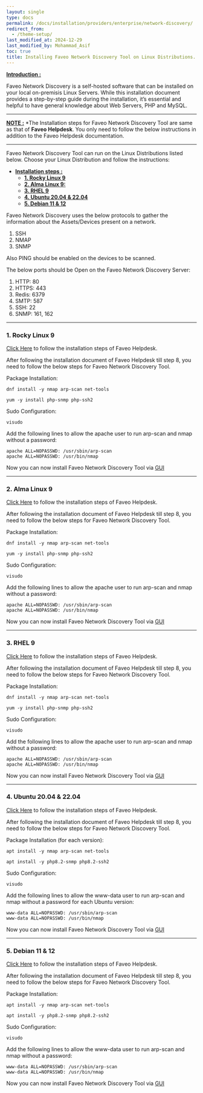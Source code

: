 ```yaml
---
layout: single
type: docs
permalink: /docs/installation/providers/enterprise/network-discovery/
redirect_from:
  - /theme-setup/
last_modified_at: 2024-12-29
last_modified_by: Mohammad_Asif
toc: true
title: Installing Faveo Network Discovery Tool on Linux Distributions.
---
```


[<strong>Introduction :</strong>](#introduction:) 

Faveo Network Discovery is a self-hosted software that can be installed on your local on-premisis Linux Servers. While this installation document provides a step-by-step guide during the installation, it’s essential and helpful to have general knowledge about Web Servers, PHP and MySQL.

---

[<strong>NOTE :</strong>](#note:) *The Installation steps for Faveo Network Discovery Tool  are same as that of **Faveo Helpdesk**. You only need to follow the below instructions in addition to the Faveo Helpdesk documentation. 

---

Faveo Network Discovery Tool can run on the Linux Distributions listed below. Choose your Linux Distribution and follow the instructions:

- [<strong>Installation steps :</strong>](#installation-steps-) 
    - [<strong>1. Rocky Linux 9</strong>](#1-rocky-linux-9)
    - [<strong>2. Alma Linux 9:</strong>](#2-alma-linix-9)
    - [<strong>3. RHEL 9</strong>](#3-rhel-9)
    - [<strong>4. Ubuntu 20.04 & 22.04</strong>](#4-ubuntu-20.04-&-22.04)
    - [<strong>5. Debian 11 & 12</strong>](#5-debian-11-&-12)
 

 Faveo Network Discovery uses the below protocols to gather the information about the Assets/Devices present on a network.

1. SSH
2. NMAP
3. SNMP

Also PING should be enabled on the devices to be scanned.

The below ports should be Open on the Faveo Network Discovery Server:

1. HTTP: 80
2. HTTPS: 443
3. Redis: 6379
4. SMTP: 587
5. SSH: 22
6. SNMP: 161, 162


---


<a id="1-rocky-linux-9" name="1-rocky-linux-9"></a>

### <strong>1. Rocky Linux 9</strong>

<a href="https://docs.faveohelpdesk.com/docs/installation/providers/enterprise/rocky9-apache/" target="_blank" rel="noopener">Click Here</a> to follow the installation steps of Faveo Helpdesk.

After following the installation document of Faveo Helpdesk till step 8, you need to follow the below steps for Faveo Network Discovery Tool.

Package Installation:

```
dnf install -y nmap arp-scan net-tools
```

```
yum -y install php-snmp php-ssh2
```

Sudo Configuration:

```
visudo
```

Add the following lines to allow the apache user to run arp-scan and nmap without a password:

```
apache ALL=NOPASSWD: /usr/sbin/arp-scan
apache ALL=NOPASSWD: /usr/bin/nmap
```

Now you can now install Faveo Network Discovery Tool via <a href="https://docs.faveohelpdesk.com/docs/installation/installer/gui/" target="_blank" rel="noopener">GUI</a>

---


<a id="2-alma-linix-9" name="2-alma-linix-9"></a>

### <strong>2. Alma Linux 9</strong>

<a href="https://docs.faveohelpdesk.com/docs/installation/providers/enterprise/alma9-apache/" target="_blank" rel="noopener">Click Here</a> to follow the installation steps of Faveo Helpdesk.

After following the installation document of Faveo Helpdesk till step 8, you need to follow the below steps for Faveo Network Discovery Tool.

Package Installation:

```
dnf install -y nmap arp-scan net-tools
```

```
yum -y install php-snmp php-ssh2
```

Sudo Configuration:

```
visudo
```

Add the following lines to allow the apache user to run arp-scan and nmap without a password:

```
apache ALL=NOPASSWD: /usr/sbin/arp-scan
apache ALL=NOPASSWD: /usr/bin/nmap
```

Now you can now install Faveo Network Discovery Tool via <a href="https://docs.faveohelpdesk.com/docs/installation/installer/gui/" target="_blank" rel="noopener">GUI</a>

---


<a id="3-rhel-9" name="3-rhel-9"></a>

### <strong>3. RHEL 9</strong>

<a href="https://docs.faveohelpdesk.com/docs/installation/providers/enterprise/rhel9-apache/" target="_blank" rel="noopener">Click Here</a> to follow the installation steps of Faveo Helpdesk.

After following the installation document of Faveo Helpdesk till step 8, you need to follow the below steps for Faveo Network Discovery Tool.

Package Installation:

```
dnf install -y nmap arp-scan net-tools
```

```
yum -y install php-snmp php-ssh2
```

Sudo Configuration:

```
visudo
```

Add the following lines to allow the apache user to run arp-scan and nmap without a password:

```
apache ALL=NOPASSWD: /usr/sbin/arp-scan
apache ALL=NOPASSWD: /usr/bin/nmap
```

Now you can now install Faveo Network Discovery Tool via <a href="https://docs.faveohelpdesk.com/docs/installation/installer/gui/" target="_blank" rel="noopener">GUI</a>

---


<a id="4-ubuntu-20.04-&-22.04" name="4-ubuntu-20.04-&-22.04"></a>

### <strong>4. Ubuntu 20.04 & 22.04</strong>

<a href="https://docs.faveohelpdesk.com/docs/installation/providers/enterprise/ubuntu-apache/" target="_blank" rel="noopener">Click Here</a> to follow the installation steps of Faveo Helpdesk.

After following the installation document of Faveo Helpdesk till step 8, you need to follow the below steps for Faveo Network Discovery Tool.

Package Installation (for each version):

```
apt install -y nmap arp-scan net-tools
```

```
apt install -y php8.2-snmp php8.2-ssh2
```

Sudo Configuration:

```
visudo
```

Add the following lines to allow the www-data user to run arp-scan and nmap without a password for each Ubuntu version:

```
www-data ALL=NOPASSWD: /usr/sbin/arp-scan
www-data ALL=NOPASSWD: /usr/bin/nmap
```

Now you can now install Faveo Network Discovery Tool via <a href="https://docs.faveohelpdesk.com/docs/installation/installer/gui/" target="_blank" rel="noopener">GUI</a>

---



<a id="5-debian-11-&-12" name="5-debian-11-&-12"></a>

### <strong>5. Debian 11 & 12</strong>

<a href="https://docs.faveohelpdesk.com/docs/installation/providers/enterprise/debian-apache/" target="_blank" rel="noopener">Click Here</a> to follow the installation steps of Faveo Helpdesk.

After following the installation document of Faveo Helpdesk till step 8, you need to follow the below steps for Faveo Network Discovery Tool.

Package Installation:

```
apt install -y nmap arp-scan net-tools
```

```
apt install -y php8.2-snmp php8.2-ssh2
```

Sudo Configuration:

```
visudo
```

Add the following lines to allow the www-data user to run arp-scan and nmap without a password:

```
www-data ALL=NOPASSWD: /usr/sbin/arp-scan
www-data ALL=NOPASSWD: /usr/bin/nmap
```

Now you can now install Faveo Network Discovery Tool via <a href="https://docs.faveohelpdesk.com/docs/installation/installer/gui/" target="_blank" rel="noopener">GUI</a>